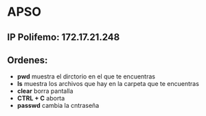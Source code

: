 # APSO
## IP Polifemo: 172.17.21.248
## Ordenes:
- **pwd** muestra el dirctorio en el que te encuentras
- **ls** muestra los archivos que hay en la carpeta que te encuentras
- **clear** borra pantalla
- **CTRL + C** aborta
- **passwd** cambia la cntraseña
